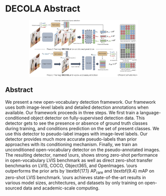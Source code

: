 # DECOLA Abstract

<p align="center"> <img src='../figs/pipeline_light.png' align="center" width="70%"> </p>

## Abstract
We present a new open-vocabulary detection framework. 
Our framework uses both image-level labels and detailed detection annotations when available.
Our framework proceeds in three steps. 
We first train a language-conditioned object detector on fully-supervised detection data. 
This detector gets to see the presence or absence of ground truth classes during training, and conditions prediction on the set of present classes. 
We use this detector to pseudo-label images with image-level labels. 
Our detector provides much more accurate pseudo-labels than prior approaches with its conditioning mechanism. 
Finally, we train an unconditioned open-vocabulary detector on the pseudo-annotated images. 
The resulting detector, named \ours, shows strong zero-shot performance in open-vocabulary LVIS benchmark as well as direct zero-shot transfer benchmarks on LVIS, COCO, Object365, and OpenImages. 
\ours outperforms the prior arts by \textbf{17.1} AP$_\text{rare}$ and \textbf{9.4} mAP on zero-shot LVIS benchmark.
\ours achieves state-of-the-art results in various model sizes, architectures, and datasets by only training on open-sourced data and academic-scale computing. 
